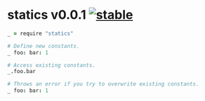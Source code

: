 
# statics v0.0.1 [![stable](http://badges.github.io/stability-badges/dist/stable.svg)](http://github.com/badges/stability-badges)

```coffee
_ = require "statics"

# Define new constants.
_ foo: bar: 1

# Access existing constants.
_.foo.bar

# Throws an error if you try to overwrite existing constants.
_ foo: bar: 1
```
